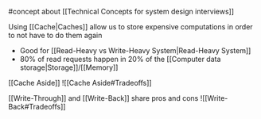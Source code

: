 #concept about [[Technical Concepts for system design interviews]]

Using [[Cache|Caches]] allow us to store expensive computations in order to not have to do them again
- Good for [[Read-Heavy vs Write-Heavy System|Read-Heavy System]]
- 80% of read requests happen in 20% of the [[Computer data storage|Storage]]/[[Memory]]

[[Cache Aside]]
![[Cache Aside#Tradeoffs]]

[[Write-Through]] and [[Write-Back]] share pros and cons
![[Write-Back#Tradeoffs]]
